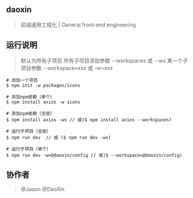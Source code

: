 ## daoxin

> 前端通用工程化 | General front-end engineering

## 运行说明

> 默认为所有子项目
> 所有子项目添加参数 --workspaces 或 --ws
> 某一个子项目参数 --workspace=xxx 或 -w=xxx

```
# 添加一个项目
$ npm init -w packages/icons

# 添加npm依赖（单个）
$ npm install axios -w icons

# 添加npm依赖（全部）
$ npm install axios -ws // 或($ npm install axios --workspaces)

# 运行子项目（全部）
$ npm run dev  // 或 ($ npm run dev -ws)

# 运行子项目（单个）
$ npm run dev -w=@daoxin/config // 或($ --workspace=@daoxin/config)
```

## 协作者

> @Jason
> @DaoXin
